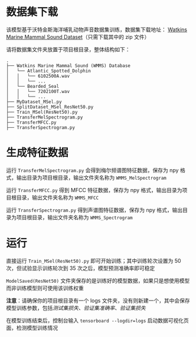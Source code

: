 # 数据集下载
该模型基于沃特金斯海洋哺乳动物声音数据集训练，数据集下载地址：
[Watkins Marine Mammal Sound Dataset](https://hf-mirror.com/datasets/confit/wmms/tree/main)（只需下载其中的 zip 文件）

请将数据集文件夹放置于项目根目录，整体结构如下：
```
.
├── Watkins Marine Mammal Sound (WMMS) Database
│   └── Atlantic_Spotted_Dolphin
│   │   └── 6102500A.wav
│   │   └── ...
│   └── Bearded_Seal
│   │   └── 7202100T.wav
│   │   └── ...
├── MyDataset_MSel.py
├── SplitDataset_MSel_ResNet50.py
├── Train_MSel(ResNet50).py
├── TransferMelSpectrogram.py
├── TransferMFCC.py
├── TransferSpectrogram.py
```

# 生成特征数据
运行 `TransferMelSpectrogram.py` 会得到梅尔频谱图特征数据，保存为 npy 格式，输出目录为项目根目录，输出文件夹名称为 `WMMS_MelSpectrogram`

运行 `TransferMFCC.py` 得到 MFCC 特征数据，保存为 npy 格式，输出目录为项目根目录，输出文件夹名称为 `WMMS_MFCC`

运行 `TransferSpectrogram.py` 得到声谱图特征数据，保存为 npy 格式，输出目录为项目根目录，输出文件夹名称为 `WMMS_Spectrogram`


# 运行
直接运行 `Train_MSel(ResNet50).py` 即可开始训练；其中训练轮次设置为 50 次，但试验显示训练轮次到 35 次之后，模型预测准确率即可稳定

`ModelSaved(ResNet50)` 文件夹保存的是训练好的模型数据，如果只是想使用模型而非训练模型则可使用该训练权重

**注意**：请确保你的项目根目录有一个 logs 文件夹，没有则新建一个，其中会保存模型训练参数，包括*测试集损失、验证集准确率、验证集损失*

在模型训练结束后，控制台输入 `tensorboard --logdir=logs` 启动数据可视化页面，检测模型训练情况